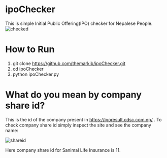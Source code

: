 # ipoChecker

This is simple Initial Public Offering(IPO) checker for Nepalese People.
![checked](https://user-images.githubusercontent.com/53949692/130447520-ae02c672-b080-4f11-8476-0408dcdfe643.png)


# How to Run

1. git clone https://github.com/themarkib/ipoChecker.git
2. cd ipoChecker
3. python ipoChecker.py

# What do you mean by company share id?
This is the id of the company present in https://iporesult.cdsc.com.np/ . To check company share id simply inspect the site and see the company name:

![shareid](https://user-images.githubusercontent.com/53949692/130448741-82a7bb17-4084-442d-8286-1aca5510c735.png)

Here company share id for Sanimal Life Insurance is 11.





